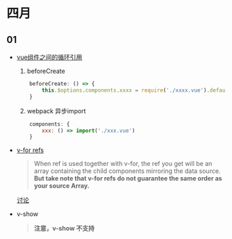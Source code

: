 # 四月

## 01
* [vue组件之间的循环引用](https://cn.vuejs.org/v2/guide/components-edge-cases.html#%E7%BB%84%E4%BB%B6%E4%B9%8B%E9%97%B4%E7%9A%84%E5%BE%AA%E7%8E%AF%E5%BC%95%E7%94%A8)
    1. beforeCreate 
    ```javascript
        beforeCreate: () => {
            this.$options.components.xxxx = require('./xxxx.vue').default
        }
    ```
    2. webpack 异步import
    ```javascript
        components: {
            xxx: () => import('./xxx.vue')
        }
    ```

* [v-for refs](https://cn.vuejs.org/v2/guide/components-edge-cases.html#%E8%AE%BF%E9%97%AE%E5%AD%90%E7%BB%84%E4%BB%B6%E5%AE%9E%E4%BE%8B%E6%88%96%E5%AD%90%E5%85%83%E7%B4%A0)
    > When ref is used together with v-for, the ref you get will be an array containing the child components mirroring the data source. **But take note that v-for refs do not guarantee the same order as your source Array.**  
   
   [讨论](https://github.com/vuejs/vue/issues/4952)

* v-show
    > **注意，v-show 不支持 <template> 元素，也不支持 v-else** 
    

## 25
* get latest version of package
    - npm show {pkg} version
    ``` javascript
        const exec = require('child_process').execSync;
        let version = exec(`npm show ${pkg} version`);
    ```
    - latest-version
    ``` javascript
        const latestVersion = require('lastest-verion');
        async function getPkgLastestVersion(pkg) {
            return await lastestVersion(pkg);
        }
    ```
